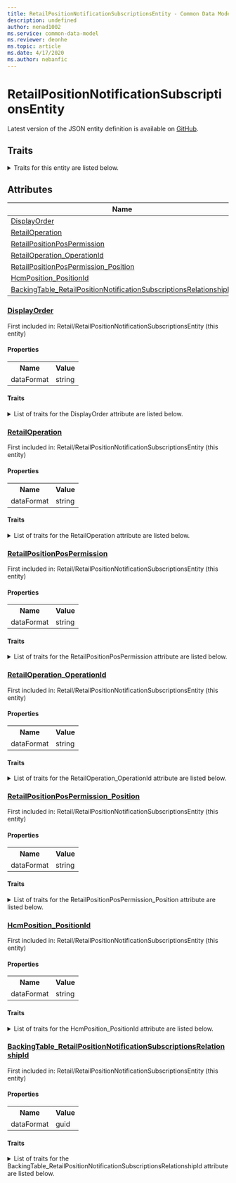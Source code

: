 ```yaml
---
title: RetailPositionNotificationSubscriptionsEntity - Common Data Model | Microsoft Docs
description: undefined
author: nenad1002
ms.service: common-data-model
ms.reviewer: deonhe
ms.topic: article
ms.date: 4/17/2020
ms.author: nebanfic
---
```


# RetailPositionNotificationSubscriptionsEntity

  
 Latest version of the JSON entity definition is available on <a href="https://github.com/Microsoft/CDM/tree/master/schemaDocuments/core/erp/Entities/Commerce/Retail/RetailPositionNotificationSubscriptionsEntity.cdm.json" target="_blank">GitHub</a>.  

## Traits

<details>
<summary>Traits for this entity are listed below.  
</summary>

**is.CDM.entityVersion**  
  <table><tr><th>Parameter</th><th>Value</th><th>Data type</th><th>Explanation</th></tr><tr><td>versionNumber</td><td>"1.0.0"</td><td>string</td><td>semantic version number of the entity</td></tr></table>

**is.application.releaseVersion**  
  <table><tr><th>Parameter</th><th>Value</th><th>Data type</th><th>Explanation</th></tr><tr><td>releaseVersion</td><td>"10.0.13.0"</td><td>string</td><td>semantic version number of the application introducing this entity</td></tr></table>

</details>

## Attributes

|Name|Description|First Included in Instance|
|---|---|---|
|[DisplayOrder](#DisplayOrder)||<a href="RetailPositionNotificationSubscriptionsEntity.md" target="_blank">Retail/RetailPositionNotificationSubscriptionsEntity</a>|
|[RetailOperation](#RetailOperation)||<a href="RetailPositionNotificationSubscriptionsEntity.md" target="_blank">Retail/RetailPositionNotificationSubscriptionsEntity</a>|
|[RetailPositionPosPermission](#RetailPositionPosPermission)||<a href="RetailPositionNotificationSubscriptionsEntity.md" target="_blank">Retail/RetailPositionNotificationSubscriptionsEntity</a>|
|[RetailOperation_OperationId](#RetailOperation_OperationId)||<a href="RetailPositionNotificationSubscriptionsEntity.md" target="_blank">Retail/RetailPositionNotificationSubscriptionsEntity</a>|
|[RetailPositionPosPermission_Position](#RetailPositionPosPermission_Position)||<a href="RetailPositionNotificationSubscriptionsEntity.md" target="_blank">Retail/RetailPositionNotificationSubscriptionsEntity</a>|
|[HcmPosition_PositionId](#HcmPosition_PositionId)||<a href="RetailPositionNotificationSubscriptionsEntity.md" target="_blank">Retail/RetailPositionNotificationSubscriptionsEntity</a>|
|[BackingTable_RetailPositionNotificationSubscriptionsRelationshipId](#BackingTable_RetailPositionNotificationSubscriptionsRelationshipId)||<a href="RetailPositionNotificationSubscriptionsEntity.md" target="_blank">Retail/RetailPositionNotificationSubscriptionsEntity</a>|

### <a href=#DisplayOrder name="DisplayOrder">DisplayOrder</a>

First included in: Retail/RetailPositionNotificationSubscriptionsEntity (this entity)  

#### Properties

<table><tr><th>Name</th><th>Value</th></tr><tr><td>dataFormat</td><td>string</td></tr></table>

#### Traits

<details>
<summary>List of traits for the DisplayOrder attribute are listed below.</summary>

**is.dataFormat.character**  
**is.dataFormat.big**  
**is.dataFormat.array**  
**is.dataFormat.character**  
**is.dataFormat.array**  
</details>

### <a href=#RetailOperation name="RetailOperation">RetailOperation</a>

First included in: Retail/RetailPositionNotificationSubscriptionsEntity (this entity)  

#### Properties

<table><tr><th>Name</th><th>Value</th></tr><tr><td>dataFormat</td><td>string</td></tr></table>

#### Traits

<details>
<summary>List of traits for the RetailOperation attribute are listed below.</summary>

**is.dataFormat.character**  
**is.dataFormat.big**  
**is.dataFormat.array**  
**is.dataFormat.character**  
**is.dataFormat.array**  
</details>

### <a href=#RetailPositionPosPermission name="RetailPositionPosPermission">RetailPositionPosPermission</a>

First included in: Retail/RetailPositionNotificationSubscriptionsEntity (this entity)  

#### Properties

<table><tr><th>Name</th><th>Value</th></tr><tr><td>dataFormat</td><td>string</td></tr></table>

#### Traits

<details>
<summary>List of traits for the RetailPositionPosPermission attribute are listed below.</summary>

**is.dataFormat.character**  
**is.dataFormat.big**  
**is.dataFormat.array**  
**is.dataFormat.character**  
**is.dataFormat.array**  
</details>

### <a href=#RetailOperation_OperationId name="RetailOperation_OperationId">RetailOperation_OperationId</a>

First included in: Retail/RetailPositionNotificationSubscriptionsEntity (this entity)  

#### Properties

<table><tr><th>Name</th><th>Value</th></tr><tr><td>dataFormat</td><td>string</td></tr></table>

#### Traits

<details>
<summary>List of traits for the RetailOperation_OperationId attribute are listed below.</summary>

**is.dataFormat.character**  
**is.dataFormat.big**  
**is.dataFormat.array**  
**is.dataFormat.character**  
**is.dataFormat.array**  
</details>

### <a href=#RetailPositionPosPermission_Position name="RetailPositionPosPermission_Position">RetailPositionPosPermission_Position</a>

First included in: Retail/RetailPositionNotificationSubscriptionsEntity (this entity)  

#### Properties

<table><tr><th>Name</th><th>Value</th></tr><tr><td>dataFormat</td><td>string</td></tr></table>

#### Traits

<details>
<summary>List of traits for the RetailPositionPosPermission_Position attribute are listed below.</summary>

**is.dataFormat.character**  
**is.dataFormat.big**  
**is.dataFormat.array**  
**is.dataFormat.character**  
**is.dataFormat.array**  
</details>

### <a href=#HcmPosition_PositionId name="HcmPosition_PositionId">HcmPosition_PositionId</a>

First included in: Retail/RetailPositionNotificationSubscriptionsEntity (this entity)  

#### Properties

<table><tr><th>Name</th><th>Value</th></tr><tr><td>dataFormat</td><td>string</td></tr></table>

#### Traits

<details>
<summary>List of traits for the HcmPosition_PositionId attribute are listed below.</summary>

**is.dataFormat.character**  
**is.dataFormat.big**  
**is.dataFormat.array**  
**is.dataFormat.character**  
**is.dataFormat.array**  
</details>

### <a href=#BackingTable_RetailPositionNotificationSubscriptionsRelationshipId name="BackingTable_RetailPositionNotificationSubscriptionsRelationshipId">BackingTable_RetailPositionNotificationSubscriptionsRelationshipId</a>

First included in: Retail/RetailPositionNotificationSubscriptionsEntity (this entity)  

#### Properties

<table><tr><th>Name</th><th>Value</th></tr><tr><td>dataFormat</td><td>guid</td></tr></table>

#### Traits

<details>
<summary>List of traits for the BackingTable_RetailPositionNotificationSubscriptionsRelationshipId attribute are listed below.</summary>

**is.dataFormat.character**  
**is.dataFormat.big**  
**is.dataFormat.array**  
**is.dataFormat.guid**  
**means.identity.entityId**  
**is.linkedEntity.identifier**  
Marks the attribute(s) that hold foreign key references to a linked (used as an attribute) entity. This attribute is added to the resolved entity to enumerate the referenced entities.  <table><tr><th>Parameter</th><th>Value</th><th>Data type</th><th>Explanation</th></tr><tr><td>entityReferences</td><td><table><tr><th>entityReference</th><th>attributeReference</th></tr><tr><td><a href="../../../Tables/Commerce/Retail/Miscellaneous/RetailPositionNotificationSubscriptions.md" target="_blank">/core/erp/Tables/Commerce/Retail/Miscellaneous/RetailPositionNotificationSubscriptions.cdm.json/RetailPositionNotificationSubscriptions</a></td><td><a href="../../../Tables/Commerce/Retail/Miscellaneous/RetailPositionNotificationSubscriptions.md#RecId" target="_blank">RecId</a></td></tr></table></td><td>entity</td><td>a reference to the constant entity holding the list of entity references</td></tr></table>

**is.dataFormat.guid**  
**is.dataFormat.character**  
**is.dataFormat.array**  
</details>
